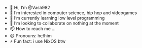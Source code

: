 - 👋 Hi, I’m @Vash982
- 👀 I’m interested in computer science, hip hop and videogames
- 🌱 I’m currently learning low level programming
- 💞️ I’m looking to collaborate on nothing at the moment
- 📫 How to reach me ...
- 😄 Pronouns: he/him
- ⚡ Fun fact: i use NixOS btw

<!---
Vash982/Vash982 is a ✨ special ✨ repository because its `README.md` (this file) appears on your GitHub profile.
You can click the Preview link to take a look at your changes.
--->
